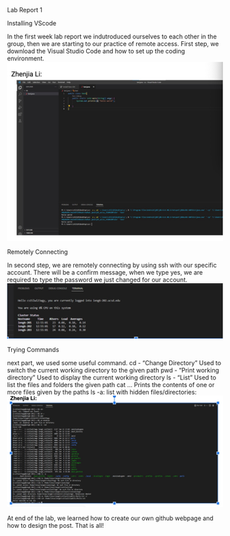 Lab Report 1

Installing VScode

In the first week lab report we indutroduced ourselves to each other in the group, then we are starting to our practice of remote access.
First step, we download the Visual Studio Code and how to set up the coding environment.
![Image](WechatIMG17.jpeg)

Remotely Connecting

In second step, we are remotely connecting by using ssh with our specific account. There will be a confirm message, when we type yes, we are required to type the password we just changed for our account.
![Image](lab1.png)

Trying Commands

next part, we used some useful command.
cd - “Change Directory” Used to switch the current working directory to the given path
pwd - “Print working directory” Used to display the current working directory
ls <path> - “List” Used to list the files and folders the given path
cat <path1> <path2> ... Prints the contents of one or more files given by the paths
ls -a: list with hidden files/directories:
![Image](WechatIMG19.jpeg)

At end of the lab, we learned how to create our own github webpage and how to design the post. That is all!
